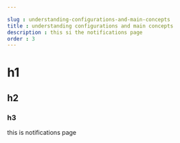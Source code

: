 ```yaml
---

slug : understanding-configurations-and-main-concepts
title : understanding configurations and main concepts
description : this si the notifications page
order : 3
---
```


# h1

## h2

### h3


this is notifications page